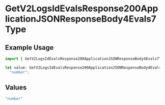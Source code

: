 # GetV2LogsIdEvalsResponse200ApplicationJSONResponseBody4Evals7Type

## Example Usage

```typescript
import { GetV2LogsIdEvalsResponse200ApplicationJSONResponseBody4Evals7Type } from "orq-poc-typescript-multi-env-version/models/operations";

let value: GetV2LogsIdEvalsResponse200ApplicationJSONResponseBody4Evals7Type =
  "number";
```

## Values

```typescript
"number"
```